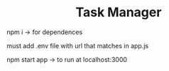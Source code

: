 <h1 align="center">Task Manager</h1>
<p>npm i -> for dependences</p>
<p>must add .env file with url that matches in app.js</p>
<p>npm start app -> to run at localhost:3000</p>
